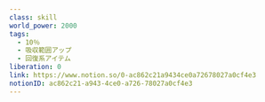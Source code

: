 ```yaml
---
class: skill
world_power: 2000
tags:
  - 10％
  - 吸収範囲アップ
  - 回復系アイテム
liberation: 0
link: https://www.notion.so/0-ac862c21a9434ce0a72678027a0cf4e3
notionID: ac862c21-a943-4ce0-a726-78027a0cf4e3
---
```

